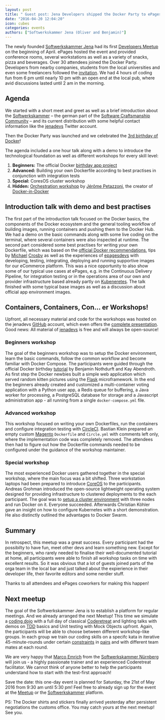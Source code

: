 ```yaml
---
layout: post
title: " Guest post: Jena Developers shipped the Docker Party to ePages!"
date: "2016-04-20 12:04:20"
icon: cubes
categories: events
authors: ["Softwerkskammer Jena (Oliver and Benjamin)"]
---
```


The newly founded [Softwerkskammer Jena](https://www.softwerkskammer.org/groups/jena) had its first [Developers Meetup](www.meetup.com/jenadevs) on the beginning of April.
ePages hosted the event and provided conference rooms, several workstations as well as a variety of snacks, pizza and beverages. Over 30 attendees joined the Docker Party. Developers from nearby companies, students from the local universities and even some freelancers followed the [invitation](https://github.com/jenadevs/jenadevs-meetup-001-docker-party/blob/master/orga/Softwerkskammer_Jena_Developers_Meetup_001_Docker_Party.pdf). We had 4 hours of coding fun from 6 pm until nearly 10 pm with an open end at the local pub, where avid discussions lasted until 2 am in the morning.

## Agenda

We started with a short meet and greet as well as a brief introduction about the [Softwerkskammer](softwerkskammer.org) – the german part of the [Software Craftsmanship Community](http://manifesto.softwarecraftsmanship.org) – and its current distribution with some helpful contact information like the [jenadevs](https://twitter.com/jenadevs) Twitter account.

Then the Docker Party was launched and we celebrated the [3rd birthday of Docker](https://www.docker.com/community/docker-birthday-3)!

The agenda included a one hour talk along with a demo to introduce the technological foundation as well as different workshops for every skill level:

  1. **Beginners:** The official Docker [birthday app project](https://github.com/jenadevs/docker-birthday-3)
  2. **Advanced:** Building your own Dockerfile according to best practises in conjunction with integration tests 
  3. **Special:** CoresOS cluster workshop
  4. **Hidden:** [Orchestration workshop](https://github.com/jenadevs/orchestration-workshop) by [Jérôme Petazzoni](https://twitter.com/jpetazzo), the creator of [Docker-in-Docker](https://github.com/jpetazzo/dind) 

## Introduction talk with demo and best practises

The first part of the introduction talk focused on the Docker basics, the components of the Docker ecosystem and the general tooling workflow of building images, running containers and pushing them to the Docker Hub.
We had a demo on the basic commands along with some live coding on the terminal, where several containers were also inspected at runtime.
The second part considered some best practises for writing your own Dockerfile, which was based on the [official Docker recommendations](https://docs.docker.com/engine/userguide/eng-image/dockerfile_best-practices), tips by [Michael](http://crosbymichael.com/dockerfile-best-practices.html) [Crosby](http://crosbymichael.com/dockerfile-best-practices-take-2.html) as well as the experiences of [epagesdevs](http://twitter.com/epagesdevs) with developing, testing, integrating, deploying and running supportive images for our eCommerce platform.
This was a nice opportunity to also show some of our typical use cases at ePages, e.g. in the Continuous Delivery Pipeline, for integration testing or in the operations area of our own and provider infrastructure based already partly on [Kubeneretes](http://kubernetes.io).
The talk finished with some typical base images as well as a discussion about official app environment images.

## Containers, Containers, Con... er Workshops!

Upfront, all necessary material and code for the workshops was hosted on the jenadevs [GitHub](https://github.com/jenadevs) account, which even offers the [complete presentation](https://github.com/jenadevs/jenadevs-meetup-001-docker-party).
Good news: All material of [jenadevs](https://github.com/jenadevs) is free and will always be open-source!

### Beginners workshop

The goal of the beginners workshop was to setup the Docker environment, learn the basic commands, follow the common workflow and become familiar with Docker Compose. The participants were guided through the official Docker birthday [tutorial](https://github.com/jenadevs/docker-birthday-3/blob/master/tutorial.md) by Benjamin Nothdurft and Kay Abendroth.
As first step the Docker newbies built a simple web application which served random kitten pictures using the [Flask](http://flask.pocoo.org) microframework. In the end the beginners already created and customized a multi-container voting application with a Python user app, a Redis queue for buffering, a Java worker for processing, a PostgreSQL database for storage and a Javascript administration app - all running from a single `docker-compose.yml` file.

### Advanced workshop

This workshop focused on writing your own Dockerfiles, run the containers and configure integration testing with [CircleCI](https://circleci.com). Bastian Klein prepared an empty custom [Magento](https://magento.com) `Dockerfile` and `Circle.yml` with comments left only, where the implementation code was completely removed.
The attendees then had to figure out how the Dockerfile commands needed to be configured under the guidance of the workshop maintainer.

### Special workshop

The most experienced Docker users gathered together in the special workshop, where the main focus was a bit shifted. Three workstation laptops had been prepared to introduce [CoreOS](https://coreos.com) to the participants. 
Andreas Grohman introduced the open-source lightweight operating system designed for providing infrastructure to clustered deployments to the each participant. 
The goal was to [setup a cluster environment](https://developer.epages.com/blog/2016/01/19/setup-a-coreos-cluster.html#why-use-coreos) with three nodes and run Docker on it.
Everyone succeeded.
Afterwards Christian Köhler gave an insight on how to configure Kubernetes with a short demonstration. He also distinctly outlined the advantages to Docker Swarm.

## Summary 

In retrospect, this meetup was a great success. Every participant had the possibilty to have fun, meet other devs and learn something new.
Except for the beginners, who rarely needed to finalise their well-documented tutorial at home, all participants were able to finish all workshop tasks on time with excellent results. So it was obvious that a lot of guests joined parts of the orga team in the local bar and just talked about the expierience in their developer life, their favorite editors and some nerdier stuff.

Thanks to all attendees and ePages coworkers for making this happen!

## Next meetup

The goal of the Softwerkskammer Jena is to establish a platform for regular meetings.
And we already arranged the next Meetup!
This time we simulate a [coding dojo](http://codingdojo.org) with a full day of classical [Coderetreat](http://coderetreat.org) and lighting talks with demos on [TDD](https://en.wikipedia.org/wiki/Test-driven_development) basics and Unit testing with Mock Objects upfront.
Again, the participants will be able to choose between different workshop-like groups.
In each group we train our coding skills on a specifc kata in iterative 45-minute-rounds under certain [constraints](http://coderetreat.org/facilitating/activity-catalog) in [pairs](https://en.wikipedia.org/wiki/Pair_programming) and with different team mates at each round.

We are very happy that [Marco Emrich](https://twitter.com/marcoemrich) from the [Softwerkskammer Nürnberg](https://www.softwerkskammer.org/groups/nuernberg) will join us - a highly passionate trainer and an experienced Coderetreat facilitator. We cannot think of anyone better to help the participants understand how to start with the test-first approach!

Save the date: this one-day event is planned for Saturday, the 21st of May 2016 from 9:30 am until 5:30 pm! Feel free to already sign up for the event at the [Meetup](http://www.meetup.com/jenadevs) or the [Softwerkskammer](https://www.softwerkskammer.org/groups/jena) platform.

PS: The Docker shirts and stickers finally arrived yesterday after persistent negotiations the customs office. You may catch yours at the next meetup! See you.

